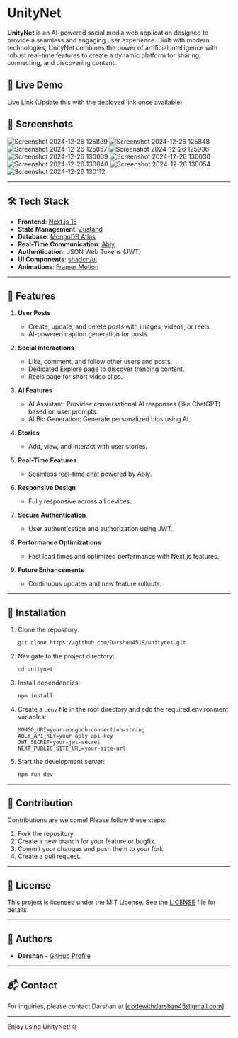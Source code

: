 # UnityNet

**UnityNet** is an AI-powered social media web application designed to provide a seamless and engaging user experience. Built with modern technologies, UnityNet combines the power of artificial intelligence with robust real-time features to create a dynamic platform for sharing, connecting, and discovering content.

## 🚀 Live Demo
[Live Link](#) (Update this with the deployed link once available)

## 📸 Screenshots

![Screenshot 2024-12-26 125839](https://github.com/user-attachments/assets/2b2c44d8-1918-4c1d-adf6-090018c2192b)
![Screenshot 2024-12-26 125848](https://github.com/user-attachments/assets/75133f5b-168f-4b7e-97ad-7c67ffef24ae)
![Screenshot 2024-12-26 125857](https://github.com/user-attachments/assets/caa27a86-7d68-4d15-a896-d5241e7f61cd)
![Screenshot 2024-12-26 125936](https://github.com/user-attachments/assets/35c821d6-4fdb-4350-b927-123fa2d94e6f)
![Screenshot 2024-12-26 130009](https://github.com/user-attachments/assets/c71f5483-7507-4ad2-bddc-f08da36cde77)
![Screenshot 2024-12-26 130030](https://github.com/user-attachments/assets/7b46f0a7-4cd0-4fed-bddd-82a276804516)
![Screenshot 2024-12-26 130040](https://github.com/user-attachments/assets/9482a94c-a5d0-471d-a169-05ed9644797c)
![Screenshot 2024-12-26 130054](https://github.com/user-attachments/assets/ab71cdd8-cc24-4dcf-abb7-971bddef570e)
![Screenshot 2024-12-26 130112](https://github.com/user-attachments/assets/20636ddc-5208-4070-ad67-d7130b1053b1)


---

## 🛠️ Tech Stack
- **Frontend**: [Next.js 15](https://nextjs.org/)
- **State Management**: [Zustand](https://github.com/pmndrs/zustand)
- **Database**: [MongoDB Atlas](https://www.mongodb.com/atlas)
- **Real-Time Communication**: [Ably](https://ably.com/)
- **Authentication**: JSON Web Tokens (JWT)
- **UI Components**: [shadcn/ui](https://shadcn.dev/)
- **Animations**: [Framer Motion](https://www.framer.com/motion/)

---

## 🌟 Features

1. **User Posts**
   - Create, update, and delete posts with images, videos, or reels.
   - AI-powered caption generation for posts.

2. **Social Interactions**
   - Like, comment, and follow other users and posts.
   - Dedicated Explore page to discover trending content.
   - Reels page for short video clips.

3. **AI Features**
   - AI Assistant: Provides conversational AI responses (like ChatGPT) based on user prompts.
   - AI Bio Generation: Generate personalized bios using AI.

4. **Stories**
   - Add, view, and interact with user stories.

5. **Real-Time Features**
   - Seamless real-time chat powered by Ably.

6. **Responsive Design**
   - Fully responsive across all devices.

7. **Secure Authentication**
   - User authentication and authorization using JWT.

8. **Performance Optimizations**
   - Fast load times and optimized performance with Next.js features.

9. **Future Enhancements**
   - Continuous updates and new feature rollouts.

---

## 🧩 Installation

1. Clone the repository:
   ```bash
   git clone https://github.com/Darshan4518/unitynet.git
   ```
2. Navigate to the project directory:
   ```bash
   cd unitynet
   ```
3. Install dependencies:
   ```bash
   npm install
   ```
4. Create a `.env` file in the root directory and add the required environment variables:
   ```env
   MONGO_URI=your-mongodb-connection-string
   ABLY_API_KEY=your-ably-api-key
   JWT_SECRET=your-jwt-secret
   NEXT_PUBLIC_SITE_URL=your-site-url
   ```
5. Start the development server:
   ```bash
   npm run dev
   ```

---

## 🤝 Contribution

Contributions are welcome! Please follow these steps:
1. Fork the repository.
2. Create a new branch for your feature or bugfix.
3. Commit your changes and push them to your fork.
4. Create a pull request.

---

## 📝 License

This project is licensed under the MIT License. See the [LICENSE](LICENSE) file for details.

---

## 👥 Authors
- **Darshan** - [GitHub Profile](https://github.com/darshan4518)

---

## 📬 Contact
For inquiries, please contact Darshan at [codewithdarshan45@gmail.com].

---

Enjoy using UnityNet! 🌐

